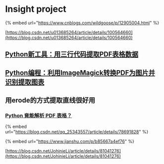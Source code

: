 # Insight project

{% embed url="https://www.cnblogs.com/wildgoose/p/12905004.html" %}

[https://blog.csdn.net/u013685264/article/details/100564660](https://blog.csdn.net/u013685264/article/details/100564660)

## [Python新工具：用三行代码提取PDF表格数据](https://www.jiqizhixin.com/articles/2019-10-09-6)

## [Python编程：利用ImageMagick转换PDF为图片并识别提取图表](https://www.guoxiongfei.cn/csdn/2730.html)

## 用erode的方式提取直线很好用

### [Python 竟能解析 PDF 表格？](https://www.itcodemonkey.com/article/8075.html)

{% embed url="https://blog.csdn.net/qq_25343557/article/details/78691828" %}

{% embed url="https://www.jianshu.com/p/b85667a4ef76" %}

[https://blog.csdn.net/JohinieLi/article/details/81041276](https://blog.csdn.net/JohinieLi/article/details/81041276)
